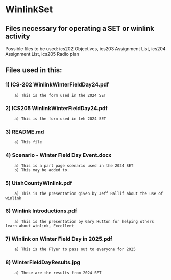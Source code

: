 # WinlinkSet

## Files necessary for operating a SET or winlink activity
Possible files to be used: ics202 Objectives, ics203 Assignment List, ics204 Assignment List, ics205 Radio plan
## Files used in this:
###    1) ICS-202 WinlinkWinterFieldDay24.pdf
        a) This is the form used in the 2024 SET
###    2) ICS205 WinlinkWinterFieldDay24.pdf
        a) This is the form used in teh 2024 SET
###    3) README.md
        a) This file
###    4) Scenario - Winter Field Day Event.docx
        a) This is a part page scenario used in the 2024 SET
        b) This may be added to.
###    5) UtahCountyWinlink.pdf
        a) This is the presentation given by Jeff Ballif about the use of winlink
###    6) Winlink Introductions.pdf
        a) This is the presentation by Gary Hutton for helping others learn about winlink, Excellent
###    7) Winlink on Winter Field Day in 2025.pdf
        a) This is the Flyer to pass out to everyone for 2025
###    8) WinterFieldDayResults.jpg
        a) These are the results from 2024 SET
